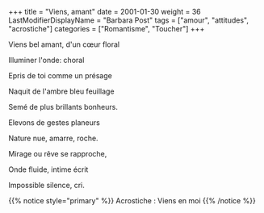 +++
title = "Viens, amant"
date = 2001-01-30
weight = 36
LastModifierDisplayName = "Barbara Post"
tags = ["amour", "attitudes", "acrostiche"]
categories = ["Romantisme", "Toucher"]
+++

Viens bel amant, d'un cœur floral

Illuminer l'onde: choral

Epris de toi comme un présage

Naquit de l'ambre bleu feuillage

Semé de plus brillants bonheurs.

Elevons de gestes planeurs

Nature nue, amarre, roche.

Mirage ou rêve se rapproche,

Onde fluide, intime écrit

Impossible silence, cri.

{{% notice style="primary" %}}
Acrostiche : Viens en moi
{{% /notice %}}
